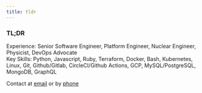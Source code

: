 ```yaml
---
title: tldr
---
```


### TL;DR

Experience: Senior Software Engineer, Platform Engineer, Nuclear Engineer, Physicist, DevOps Advocate\
Key Skills: Python, Javascript, Ruby, Terraform, Docker, Bash, Kubernetes, Linux, Git, Github/Gitlab, CircleCI/Github Actions, GCP, MySQL/PostgreSQL, MongoDB, GraphQL

Contact at [email](mailto:sra405@protonmail.com) or by [phone](tel:+447840579704)
